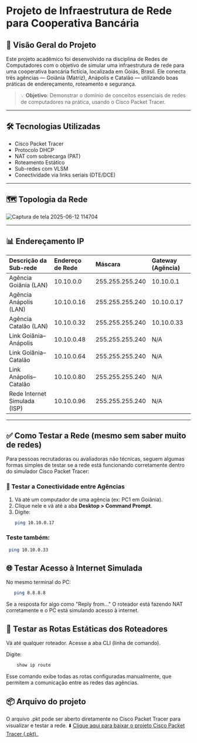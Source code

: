 # Projeto de Infraestrutura de Rede para Cooperativa Bancária

## 📘 Visão Geral do Projeto

Este projeto acadêmico foi desenvolvido na disciplina de Redes de Computadores com o objetivo de simular uma infraestrutura de rede para uma cooperativa bancária fictícia, localizada em Goiás, Brasil. Ele conecta três agências — Goiânia (Matriz), Anápolis e Catalão — utilizando boas práticas de endereçamento, roteamento e segurança.

> 💡 **Objetivo**: Demonstrar o domínio de conceitos essenciais de redes de computadores na prática, usando o Cisco Packet Tracer.

---

## 🛠 Tecnologias Utilizadas

- Cisco Packet Tracer
- Protocolo DHCP
- NAT com sobrecarga (PAT)
- Roteamento Estático
- Sub-redes com VLSM
- Conectividade via links seriais (DTE/DCE)

---

## 🗺️ Topologia da Rede


![Captura de tela 2025-06-12 114704](https://github.com/user-attachments/assets/0ab85200-4c2e-4694-9b2f-91b8e0b2acce)

---

## 📊 Endereçamento IP

| Descrição da Sub-rede             | Endereço de Rede | Máscara           | Gateway (Agência) |
| :-------------------------------- | :--------------- | :---------------- | :---------------- |
| Agência Goiânia (LAN)             | 10.10.0.0        | 255.255.255.240   | 10.10.0.1         |
| Agência Anápolis (LAN)           | 10.10.0.16       | 255.255.255.240   | 10.10.0.17        |
| Agência Catalão (LAN)            | 10.10.0.32       | 255.255.255.240   | 10.10.0.33        |
| Link Goiânia–Anápolis            | 10.10.0.48       | 255.255.255.240   | N/A               |
| Link Goiânia–Catalão             | 10.10.0.64       | 255.255.255.240   | N/A               |
| Link Anápolis–Catalão            | 10.10.0.80       | 255.255.255.240   | N/A               |
| Rede Internet Simulada (ISP)    | 10.10.0.96       | 255.255.255.240   | N/A               |

---

## ✅ Como Testar a Rede (mesmo sem saber muito de redes)

Para pessoas recrutadoras ou avaliadoras não técnicas, seguem algumas formas simples de testar se a rede está funcionando corretamente dentro do simulador Cisco Packet Tracer:

### 📶 Testar a Conectividade entre Agências
1. Vá até um computador de uma agência (ex: PC1 em Goiânia).
2. Clique nele e vá até a aba **Desktop > Command Prompt**.
3. Digite:
   ```bash
   ping 10.10.0.17
### Teste também:
  ```bash
   ping 10.10.0.33
```
## 🌐 Testar Acesso à Internet Simulada

No mesmo terminal do PC:

```bash
   ping 8.8.8.8
```
Se a resposta for algo como "Reply from..."
O roteador está fazendo NAT corretamente e o PC está simulando acesso à internet.

## 🧭 Testar as Rotas Estáticas dos Roteadores

Vá até qualquer roteador.
Acesse a aba CLI (linha de comando).

Digite:
```bash
  	show ip route
```
Esse comando exibe todas as rotas configuradas manualmente, que permitem a comunicação entre as redes das agências.

## 📦 Arquivo do projeto

  O arquivo .pkt pode ser aberto diretamente no Cisco Packet Tracer para visualizar e testar a rede.
  ⬇️ [Clique aqui para baixar o projeto Cisco Packet Tracer (.pkt)](https://github.com/devverissimo/Rede_AgenciaBancaria/blob/main/Infra_AgenciaBancaria.pkt)_


  

